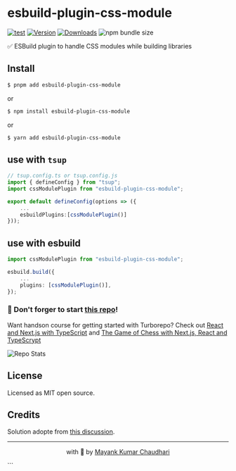 # esbuild-plugin-css-module

[![test](https://github.com/mayank1513/esbuild-plugin-css-module/actions/workflows/test.yml/badge.svg)](https://github.com/mayank1513/esbuild-plugin-css-module/actions/workflows/test.yml) [![Version](https://img.shields.io/npm/v/esbuild-plugin-css-module.svg?colorB=green)](https://www.npmjs.com/package/esbuild-plugin-css-module) [![Downloads](https://img.jsdelivr.com/img.shields.io/npm/dt/esbuild-plugin-css-module.svg)](https://www.npmjs.com/package/esbuild-plugin-css-module) ![npm bundle size](https://img.shields.io/bundlephobia/minzip/esbuild-plugin-css-module)

✅ ESBuild plugin to handle CSS modules while building libraries

## Install

```bash
$ pnpm add esbuild-plugin-css-module
```

or

```bash
$ npm install esbuild-plugin-css-module
```

or

```bash
$ yarn add esbuild-plugin-css-module
```

## use with `tsup`

```ts
// tsup.config.ts or tsup.config.js
import { defineConfig } from "tsup";
import cssModulePlugin from "esbuild-plugin-css-module";

export default defineConfig(options => ({
    ...
    esbuildPlugins:[cssModulePlugin()]
}));
```

## use with esbuild

```ts
import cssModulePlugin from "esbuild-plugin-css-module";

esbuild.build({
	...
	plugins: [cssModulePlugin()],
});
```

### 🤩 Don't forger to start [this repo](https://github.com/mayank1513/esbuild-plugin-css-module)!

Want handson course for getting started with Turborepo? Check out [React and Next.js with TypeScript](https://www.udemy.com/course/react-and-next-js-with-typescript/?referralCode=7202184A1E57C3DCA8B2) and [The Game of Chess with Next.js, React and TypeScrypt](https://www.udemy.com/course/game-of-chess-with-nextjs-react-and-typescrypt/?referralCode=851A28F10B254A8523FE)

![Repo Stats](https://repobeats.axiom.co/api/embed/2ef1a24385037998386148afe5a98ded6006f410.svg "Repobeats analytics image")

## License

Licensed as MIT open source.

## Credits

Solution adopte from [this discussion](https://github.com/egoist/tsup/issues/536#issuecomment-1302012400).

<hr />

<p align="center" style="text-align:center">with 💖 by <a href="https://mayank-chaudhari.vercel.app" target="_blank">Mayank Kumar Chaudhari</a></p>
```
